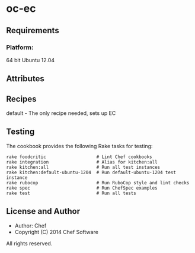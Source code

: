 # oc-ec

## Requirements

### Platform:

64 bit Ubuntu 12.04

## Attributes

## Recipes

default - The only recipe needed, sets up EC

## Testing

The cookbook provides the following Rake tasks for testing:

    rake foodcritic                   # Lint Chef cookbooks
    rake integration                  # Alias for kitchen:all
    rake kitchen:all                  # Run all test instances
    rake kitchen:default-ubuntu-1204  # Run default-ubuntu-1204 test instance
    rake rubocop                      # Run RuboCop style and lint checks
    rake spec                         # Run ChefSpec examples
    rake test                         # Run all tests

## License and Author

- Author: Chef
- Copyright (C) 2014 Chef Software

All rights reserved.
